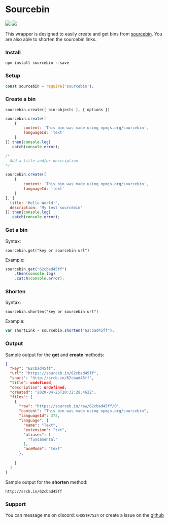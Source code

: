 

# Sourcebin
[![](https://img.shields.io/npm/v/sourcebin?label=Latest%20Version&style=for-the-badge&logo=npm&color=informational)](https://www.npmjs.com/package/sourcebin)
[![](https://img.shields.io/static/v1?label=Author&message=GHOST&color=informational&style=for-the-badge)](https://ghostdev.xyz)

This wrapper is designed to easily create and get bins from [sourcebin](https://sourceb.in/). You are also able to shorten the sourcebin links.

### Install
```
npm install sourcebin --save
```

### Setup
```js
const sourcebin = require('sourcebin');
```

### Create a bin
`sourcebin.create([ bin-objects ], { options })`
```js
sourcebin.create([
	{
		content: 'This bin was made using npmjs.org/sourcebin',
		languageId: 'text'
	}
]).then(console.log)
  .catch(console.error);

/*
  Add a title and/or description
*/

sourcebin.create([
	{
		content: 'This bin was made using npmjs.org/sourcebin',
		languageId: 'text'
	}
], { 
  title: 'Hello World!',
  description: 'My test sourcebin'
}).then(console.log)
  .catch(console.error);
```

### Get a bin
Syntax:
```
sourcebin.get("key or sourcebin url")
```

Example:
```js
sourcebin.get("62cbad45ff")
	.then(console.log)
	.catch(console.error);
```

### Shorten
Syntax:
```
sourcebin.shorten("key or sourcebin url")
```

Example:
```js
var shortLink = sourcebin.shorten("62cbad45ff");
```

### Output
Sample output for the **get** and **create** methods:
```json
{
  "key": "62cbad45ff",
  "url": "https://sourceb.in/62cbad45ff",
  "short": "http://srcb.in/62cbad45ff",
  "title": undefined,
  "description": undefined,
  "created": "2020-04-25T20:32:28.462Z",
  "files": [
    {
      "raw": "https://sourceb.in/raw/62cbad45ff/0",
      "content": "This bin was made using npmjs.org/sourcebin",
      "languageId": 372,
      "language": {
        "name": "Text",
        "extension": "txt",
        "aliases": [
          "fundamental"
        ],
        "aceMode": "text"
      },
      
    }
  ]
}
```

Sample output for the **shorten** method:
```
http://srcb.in/62cbad45ff
```
### Support

You can message me on discord: `GHOST#7524` or create a issue on the [github](https://github.com/ghostdevv/Sourcebin)
